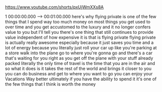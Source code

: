 https://www.youtube.com/shorts/pxUjWmXXs8A

1 00:00:00.000 --\> 00:01:00.000 here's why flying private is one of the
few things that I spend way too much money on most things you get used
to over time and you get accustomed to the luxury and it no longer
confers value to you but I'll tell you there's one thing that still
continues to provide value independent of how expensive it is that is
flying private flying private is actually really awesome especially
because it just saves you time and a lot of energy because you literally
just roll your car up like you're parking at a store walk into the plane
go to where you're gonna go and there's a car that's waiting for you
right as you get off the plane with your stuff already packed literally
the only time of travel is the time that you are in the air and so what
it does is it takes the rest of the world and brings it closer to you
you can do business and get to where you want to go you can enjoy your
Vacations Way better ultimately if you have the ability to spend it it's
one of the few things that I think is worth the money
